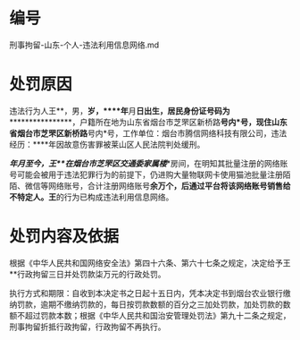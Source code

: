 # 编号

刑事拘留-山东-个人-违法利用信息网络.md

# 处罚原因

违法行为人王**，男，**岁，****年**月**日出生，居民身份证号码为******************，户籍所在地为山东省烟台市芝罘区新桥路**号内*号，现住山东省烟台市芝罘区新桥路**号内*号，工作单位：烟台市腾信网络科技有限公司，违法经历：****年因故意伤害罪被莱山区人民法院判处缓刑。

****年*月至今，王**在烟台市芝罘区交通委家属楼****房间，在明知其批量注册的网络账号可能会被用于违法犯罪行为的前提下，仍进购大量物联网卡使用猫池批量注册陌陌、微信等网络账号，合计注册网络账号**余万个，后通过平台将该网络账号销售给不特定人。王**的行为已构成违法利用信息网络。

# 处罚内容及依据

根据《中华人民共和国网络安全法》第四十六条、第六十七条之规定，决定给予王**行政拘留三日并处罚款柒万元的行政处罚。

执行方式和期限：自收到本决定书之日起十五日内，凭本决定书到烟台农业银行缴纳罚款，逾期不缴纳罚款的，每日按罚款数额的百分之三加处罚款，加处罚款的数额不超过罚款本数；根据《中华人民共和国治安管理处罚法》第九十二条之规定，刑事拘留折抵行政拘留，行政拘留不再执行。